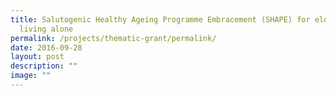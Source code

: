 ```yaml
---
title: Salutogenic Healthy Ageing Programme Embracement (SHAPE) for elderly
  living alone
permalink: /projects/thematic-grant/permalink/
date: 2016-09-28
layout: post
description: ""
image: ""
---
```

